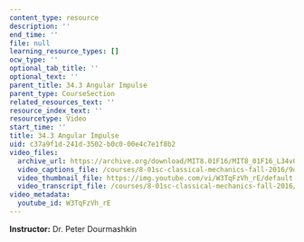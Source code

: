 ```yaml
---
content_type: resource
description: ''
end_time: ''
file: null
learning_resource_types: []
ocw_type: ''
optional_tab_title: ''
optional_text: ''
parent_title: 34.3 Angular Impulse
parent_type: CourseSection
related_resources_text: ''
resource_index_text: ''
resourcetype: Video
start_time: ''
title: 34.3 Angular Impulse
uid: c37a9f1d-241d-3502-b0c0-00e4c7e1f8b2
video_files:
  archive_url: https://archive.org/download/MIT8.01F16/MIT8_01F16_L34v03_360p.mp4
  video_captions_file: /courses/8-01sc-classical-mechanics-fall-2016/9d1a8660ee43538685953b07abd1746e_W3TqFzVh_rE.vtt
  video_thumbnail_file: https://img.youtube.com/vi/W3TqFzVh_rE/default.jpg
  video_transcript_file: /courses/8-01sc-classical-mechanics-fall-2016/d84ac5e9afe277a44461fa3b64892588_W3TqFzVh_rE.pdf
video_metadata:
  youtube_id: W3TqFzVh_rE
---
```


**Instructor:** Dr. Peter Dourmashkin